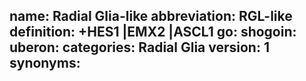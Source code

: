 name: Radial Glia-like
abbreviation: RGL-like
definition: +HES1 |EMX2 |ASCL1
go: 
shogoin: 
uberon: 
categories: Radial Glia
version: 1 
synonyms:
---


